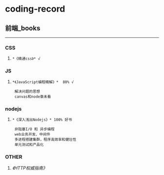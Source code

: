 # coding-record

## 前端_books
***
### CSS

1. `*《精通css》* √ `

### JS

1. `*《JavaScript编程精解》*  80% √`

        解决问题的思想
        canvas和node章未看

### nodejs

1. `*《深入浅出Nodejs》* 100% 好书` 

        非阻塞I/O 和 异步编程
        web业务开发、中间件
        多进程搭建集群，程序高效率和健壮性
        单元测试和产品化

### OTHER

1. *《HTTP权威指南》*
